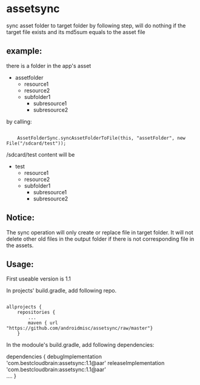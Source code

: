 # assetsync
sync asset folder to target folder by following step, will do nothing if the target file exists and its md5sum equals to the asset file

## example:
there is a folder in the app's asset 

- assetfolder
	- resource1
	- resource2
	- subfolder1
		- subresource1
		- subresource2
		
by calling:
<pre><code>
	AssetFolderSync.syncAssetFolderToFile(this, "assetFolder", new File("/sdcard/test"));
</code></pre>


/sdcard/test content will be
- test
	- resource1
	- resource2
	- subfolder1
		- subresource1
		- subresource2

## Notice:
The sync operation will only create or replace file in target folder. It will not delete other old files in the output folder if there is not corresponding file in the assets.

## Usage:
First useable version is 1.1

In projects' build.gradle, add following repo.

<pre><code>
allprojects {
    repositories {
		...
        maven { url "https://github.com/androidmisc/assetsync/raw/master"}
	}
</code></pre>

In the modoule's build.gradle, add following dependencies:

dependencies {
    debugImplementation 'com.bestcloudbrain:assetsync:1.1@aar'
    releaseImplementation 'com.bestcloudbrain:assetsync:1.1@aar'	
	....
}
</code></pre>
